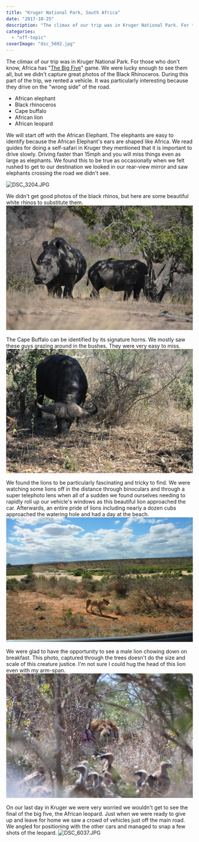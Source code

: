 ```yaml
---
title: "Kruger National Park, South Africa"
date: "2017-10-25"
description: "The climax of our trip was in Kruger National Park. For those who don't know, Africa has \"[The Big Five](https://en.wikipedia.org/wiki/Big_five_game)\" game. We were lucky enough to see them all, but we didn't capture great photos of the Black Rhinoceros. During this part of the trip, we rented a vehicle. It was particularly interesting because they drive on the \"wrong side\" of the road."
categories: 
  - "off-topic"
coverImage: "dsc_5692.jpg"
---
```


The climax of our trip was in Kruger National Park. For those who don't know, Africa has "[The Big Five](https://en.wikipedia.org/wiki/Big_five_game)" game. We were lucky enough to see them all, but we didn't capture great photos of the Black Rhinoceros. During this part of the trip, we rented a vehicle. It was particularly interesting because they drive on the "wrong side" of the road.

- African elephant
- Black rhinoceros
- Cape buffalo
- African lion
- African leopard

We will start off with the African Elephant. The elephants are easy to identify because the African Elephant's ears are shaped like Africa. We read guides for doing a self-safari in Kruger they mentioned that it is important to drive slowly. Driving faster than 15mph and you will miss things even as large as elephants. We found this to be true as occasionally when we felt rushed to get to our destination we looked in our rear-view mirror and saw elephants crossing the road we didn't see.

![DSC_3204.JPG](./images/dsc_3204.jpg)

We didn't get good photos of the black rhinos, but here are some beautiful white rhinos to substitute them. ![DSC_0072.JPG](./images/dsc_0072.jpg)

The Cape Buffalo can be identified by its signature horns. We mostly saw these guys grazing around in the bushes. They were very easy to miss. ![DSC_0027.JPG](./images/dsc_0027.jpg)

We found the lions to be particularly fascinating and tricky to find. We were watching some lions off in the distance through binoculars and through a super telephoto lens when all of a sudden we found ourselves needing to rapidly roll up our vehicle's windows as this beautiful lion approached the car. Afterwards, an entire pride of lions including nearly a dozen cubs approached the watering hole and had a day at the beach. ![DSC_0208.JPG](./images/dsc_0208.jpg)

We were glad to have the opportunity to see a male lion chowing down on breakfast. This photo, captured through the trees doesn't do the size and scale of this creature justice. I'm not sure I could hug the head of this lion even with my arm-span. ![DSC_0090](./images/dsc_0090.jpg)

On our last day in Kruger we were very worried we wouldn't get to see the final of the big five, the African leopard. Just when we were ready to give up and leave for home we saw a crowd of vehicles just off the main road. We angled for positioning with the other cars and managed to snap a few shots of the leopard. ![DSC_6037.JPG](./images/dsc_6037.jpg)
